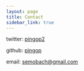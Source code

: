 ```yaml
---
layout: page
title: Contact
sidebar_link: true
---
```


twitter: [pingop2](https://twitter.com/Pingop2) 

github: [pingop](https://github.com/pingop)

email: semobach@gmail.com
